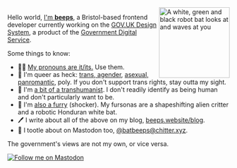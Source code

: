 <img align="right" width="160" height="160" src="https://beeps.website/assets/images/avatar-emy.png" alt="A white, green and black robot bat looks at and waves at you">

Hello world, [I'm **beeps**](https://beeps.website/about/name/), a Bristol-based frontend developer currently working on the [GOV.UK Design System](http://design-system.service.gov.uk/), a product of the [Government Digital Service](https://www.gov.uk/government/organisations/government-digital-service). 

Some things to know:

* 🏳️‍⚧️ [My pronouns are it/its.](https://beeps.website/about/gender/) Use them.
* 🌈 I'm queer as heck: [trans, agender](https://beeps.website/about/gender/), [asexual, panromantic](https://beeps.website/about/asexuality/), poly. If you don't support trans rights, stay outta my sight.
* 🤖 I'm [a bit of a transhumanist](https://beeps.website/about/nonhuman/). I don't readily identify as being human and don't particularly want to be.
* 🐾 I'm [also a furry](https://beeps.website/about/furry/) (shocker). My fursonas are a shapeshifting alien critter and a robotic Honduran white bat.
* 🖊️ I write about all of the above on my blog, [beeps.website/blog](https://beeps.website/blog).
* 🦣 I tootle about on Mastodon too, [@batbeeps@chitter.xyz](https://chitter.xyz/@batbeeps).

The government's views are not my own, or vice versa. 

[![Follow me on Mastodon](https://img.shields.io/mastodon/follow/109596274633188476?domain=https%3A%2F%2Fchitter.xyz)](https://chitter.xyz/@batbeeps)
